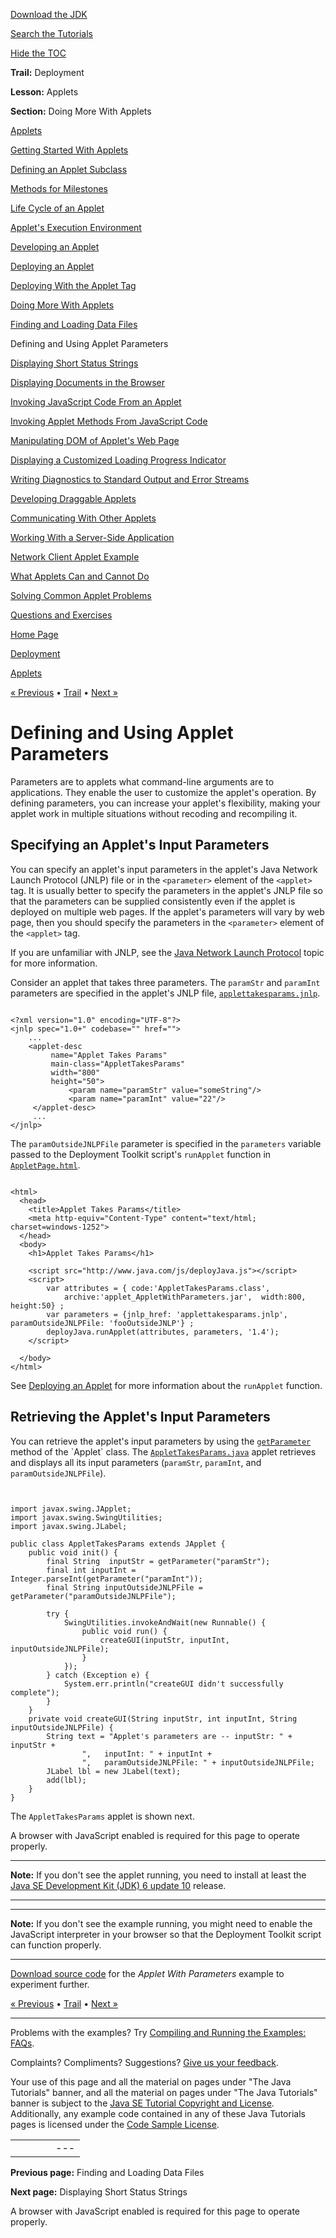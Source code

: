 [Download
the JDK](http://java.sun.com/javase/6/download.jsp)
  
[Search the
Tutorials](../../search.html)
  
[Hide the TOC](javascript:toggleLeft())

**Trail:** Deployment
  
**Lesson:** Applets
  
**Section:** Doing More With Applets

[Applets](index.html)

[Getting Started With Applets](getStarted.html)

[Defining an Applet Subclass](subclass.html)

[Methods for Milestones](appletMethods.html)

[Life Cycle of an Applet](lifeCycle.html)

[Applet's Execution Environment](appletExecutionEnv.html)

[Developing an Applet](developingApplet.html)

[Deploying an Applet](deployingApplet.html)

[Deploying With the Applet Tag](html.html)

[Doing More With Applets](doingMoreWithApplets.html)

[Finding and Loading Data Files](data.html)

Defining and Using Applet Parameters

[Displaying Short Status Strings](showStatus.html)

[Displaying Documents in the Browser](browser.html)

[Invoking JavaScript Code From an Applet](invokingJavaScriptFromApplet.html)

[Invoking Applet Methods From JavaScript Code](invokingAppletMethodsFromJavaScript.html)

[Manipulating DOM of Applet's Web Page](manipulatingDOMFromApplet.html)

[Displaying a Customized Loading Progress Indicator](customProgressIndicatorForApplet.html)

[Writing Diagnostics to Standard Output and Error Streams](stdout.html)

[Developing Draggable Applets](draggableApplet.html)

[Communicating With Other Applets](iac.html)

[Working With a Server-Side Application](server.html)

[Network Client Applet Example](clientExample.html)

[What Applets Can and Cannot Do](security.html)

[Solving Common Applet Problems](problemsindex.html)

[Questions and Exercises](QandE/questions.html)

[Home Page](../../index.html)
>
[Deployment](../index.html)
>
[Applets](index.html)

[« Previous](data.html) • [Trail](../TOC.html) • [Next »](showStatus.html)

# Defining and Using Applet Parameters

Parameters are to applets what command-line arguments are to applications.
They enable the user to customize the applet's operation.
By defining parameters, you can increase your applet's flexibility, making your
applet work in multiple situations without recoding and recompiling it.

## Specifying an Applet's Input Parameters

You can specify an applet's input parameters in the applet's
Java Network Launch Protocol (JNLP) file or
in the `<parameter>` element of the `<applet>`
tag. It is usually better to specify the parameters in the applet's JNLP file
so that the parameters can be supplied consistently even if the applet is deployed
on multiple web pages. If the applet's parameters will vary by web page, then you
should specify the parameters in the `<parameter>` element of the
`<applet>` tag.

If you are unfamiliar with JNLP, see the
[Java Network Launch Protocol](../../deployment/deploymentInDepth/jnlp.html) topic for more information.

Consider an applet that takes three parameters. The
`paramStr` and `paramInt` parameters are specified in the
applet's JNLP file,
[`applettakesparams.jnlp`](examples/applet_AppletWithParameters/src/applettakesparams.jnlp).

```

<?xml version="1.0" encoding="UTF-8"?>
<jnlp spec="1.0+" codebase="" href="">
    ...
    <applet-desc
         name="Applet Takes Params"
         main-class="AppletTakesParams"
         width="800"
         height="50">
             <param name="paramStr" value="someString"/>
             <param name="paramInt" value="22"/>
     </applet-desc>
     ...
</jnlp>

```

The `paramOutsideJNLPFile` parameter is specified
in the `parameters` variable passed to the
Deployment Toolkit script's `runApplet` function in
[`AppletPage.html`](examples/dist/applet_AppletWithParameters/AppletPage.html).

```

<html>
  <head>
    <title>Applet Takes Params</title>
    <meta http-equiv="Content-Type" content="text/html; charset=windows-1252">
  </head>
  <body>
    <h1>Applet Takes Params</h1>

    <script src="http://www.java.com/js/deployJava.js"></script>
    <script>
        var attributes = { code:'AppletTakesParams.class',
            archive:'applet_AppletWithParameters.jar',  width:800, height:50} ;
        var parameters = {jnlp_href: 'applettakesparams.jnlp', paramOutsideJNLPFile: 'fooOutsideJNLP'} ;
        deployJava.runApplet(attributes, parameters, '1.4');
    </script>

  </body>
</html>

```

See
[Deploying an Applet](../../deployment/deploymentInDepth/runAppletFunction.html) for more information about the `runApplet` function.

## Retrieving the Applet's Input Parameters

You can retrieve the applet's input parameters by using the
[`getParameter`](http://download.oracle.com/javase/7/docs/api/java/applet/Applet.html#getParameter(java.lang.String)) method of the `Applet` class. The
[`AppletTakesParams.java`](examples/applet_AppletWithParameters/src/AppletTakesParams.java) applet retrieves and displays all its input parameters
(`paramStr`,
`paramInt`, and
`paramOutsideJNLPFile`).

```


import javax.swing.JApplet;
import javax.swing.SwingUtilities;
import javax.swing.JLabel;

public class AppletTakesParams extends JApplet {
    public void init() {
        final String  inputStr = getParameter("paramStr");        
        final int inputInt = Integer.parseInt(getParameter("paramInt"));
        final String inputOutsideJNLPFile = getParameter("paramOutsideJNLPFile");

        try {
            SwingUtilities.invokeAndWait(new Runnable() {
                public void run() {
                    createGUI(inputStr, inputInt, inputOutsideJNLPFile);
                }
            });
        } catch (Exception e) {
            System.err.println("createGUI didn't successfully complete");
        }
    }
    private void createGUI(String inputStr, int inputInt, String inputOutsideJNLPFile) {
        String text = "Applet's parameters are -- inputStr: " + inputStr +
                ",   inputInt: " + inputInt +
                ",   paramOutsideJNLPFile: " + inputOutsideJNLPFile;
        JLabel lbl = new JLabel(text);
        add(lbl);
    }
}

```

The `AppletTakesParams` applet is shown next.



A browser with JavaScript enabled is required for this page to operate properly.

---

**Note:** If you don't see the applet running, you need to install at least the [Java SE Development Kit (JDK) 6 update 10](http://java.sun.com/javase/downloads/index.jsp) release.

---

---

**Note:** If you don't see the example running, you might need to enable the JavaScript interpreter in your browser so that the Deployment Toolkit script can function properly.

---

[Download source code](examplesIndex.html#AppletWithParameters) for the *Applet With Parameters* example to experiment further.

[« Previous](data.html)
•
[Trail](../TOC.html)
•
[Next »](showStatus.html)

---

Problems with the examples? Try [Compiling and Running
the Examples: FAQs](../../information/run-examples.html).
  
Complaints? Compliments? Suggestions? [Give
us your feedback](http://download.oracle.com/javase/feedback.html).

Your use of this page and all the material on pages under "The Java Tutorials" banner,
and all the material on pages under "The Java Tutorials" banner is subject to the [Java SE Tutorial Copyright
and License](../../information/license.html).
Additionally, any example code contained in any of these Java
Tutorials pages is licensed under the
[Code
Sample License](http://developers.sun.com/license/berkeley_license.html).

|  |  |  |  |  |
| --- | --- | --- | --- | --- |
| |  |  | | --- | --- | | duke image | Oracle logo | | [About Oracle](http://www.oracle.com/us/corporate/index.html) | [Oracle Technology Network](http://www.oracle.com/technology/index.html) | [Terms of Service](https://www.samplecode.oracle.com/servlets/CompulsoryClickThrough?type=TermsOfService) | Copyright © 1995, 2011 Oracle and/or its affiliates. All rights reserved. |

**Previous page:** Finding and Loading Data Files
  
**Next page:** Displaying Short Status Strings




A browser with JavaScript enabled is required for this page to operate properly.